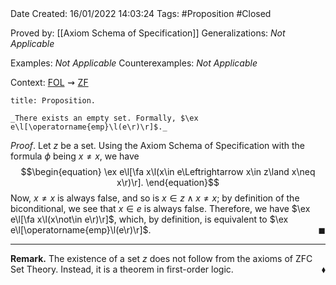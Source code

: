 <br />
<br />

Date Created: 16/01/2022 14:03:24
Tags: #Proposition #Closed

Proved by: [[Axiom Schema of Specification]]
Generalizations: _Not Applicable_

Examples: _Not Applicable_
Counterexamples: _Not Applicable_

Context: [$\textrm{FOL}$](obsidian://open?file=First%20Order%20Logic)$\,\,\rightsquigarrow\,\,$[$\textrm{ZF}$](obsidian://open?file=Zermelo-Fraenkel%20Set%20Theory)

``` ad-Proposition
title: Proposition.

_There exists an empty set. Formally, $\ex e\l[\operatorname{emp}\l(e\r)\r]$._

```

_Proof_. Let $z$ be a set. Using the Axiom Schema of Specification with the formula $\phi$ being $x\neq x$, we have
$$\begin{equation}
    \ex e\l[\fa x\l(x\in e\Leftrightarrow x\in z\land x\neq x\r)\r].
\end{equation}$$
Now, $x\neq x$ is always false, and so is $x\in z\land x\neq x$; by definition of the biconditional, we see that $x\in e$ is always false. Therefore, we have $\ex e\l[\fa x\l(x\not\in e\r)\r]$, which, by definition, is equivalent to $\ex e\l[\operatorname{emp}\l(e\r)\r]$.<span style="float:right;">$\blacksquare$</span>

---

**Remark.** The existence of a set $z$ does not follow from the axioms of ZFC Set Theory. Instead, it is a theorem in first-order logic.<span style="float:right;">$\blacklozenge$</span>
